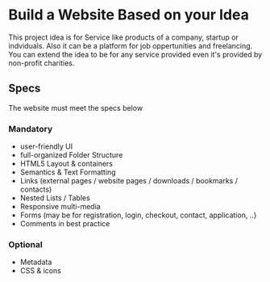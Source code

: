 # Build a Website Based on your Idea
This project idea is for Service like products of a company, startup or indviduals. Also it can be a platform for job oppertunities and freelancing. You can extend the idea to be for any service provided even it's provided by non-profit charities.

## Specs
The website must meet the specs below

### Mandatory
- user-friendly UI
- full-organized Folder Structure
- HTML5 Layout & containers
- Semantics & Text Formatting
- Links (external pages / website pages / downloads / bookmarks / contacts)
- Nested Lists / Tables
- Responsive multi-media
- Forms (may be for registration, login, checkout, contact, application, ..)
- Comments in best practice

### Optional
- Metadata
- CSS & icons
